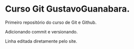 # Curso Git GustavoGuanabara.
 Primeiro repositório do curso de Git e Github.

Adicionando commit e versionando.

Linha editada diretamente pelo site.

